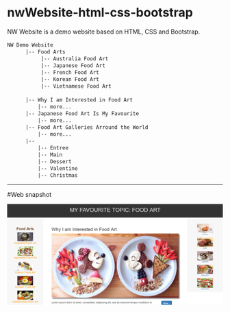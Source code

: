 # nwWebsite-html-css-bootstrap
NW Website is a demo website based on HTML, CSS and Bootstrap. 
```
NW Demo Website 
      |-- Food Arts
           |-- Australia Food Art
           |-- Japanese Food Art
           |-- French Food Art 
           |-- Korean Food Art
           |-- Vietnamese Food Art
  
      |-- Why I am Interested in Food Art
          |-- more...
      |-- Japanese Food Art Is My Favourite
          |-- more...
      |-- Food Art Galleries Arround the World
          |-- more...
      |-- 
          |-- Entree 
          |-- Main 
          |-- Dessert 
          |-- Valentine
          |-- Christmas
```
---


#Web snapshot

![Web snapshot](https://github.com/qyli8/nwWebsite-html-css-bootstrap/blob/master/demo-html-css-boot-web-1.PNG)

